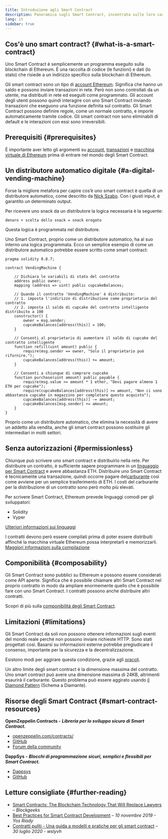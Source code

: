 ```yaml
---
title: Introduzione agli Smart Contract
description: Panoramica sugli Smart Contract, incentrata sulle loro caratteristiche e limitazioni uniche.
lang: it
sidebar: true
---
```


## Cos'è uno smart contract? {#what-is-a-smart-contract}

Uno Smart Contract è semplicemente un programma eseguito sulla blockchain di Ethereum. È una raccolta di codice (le funzioni) e dati (lo stato) che risiede a un indirizzo specifico sulla blockchain di Ethereum.

Gli smart contract sono un tipo di [account Ethereum](/developers/docs/accounts/). Significa che hanno un saldo e possono inviare transazioni in rete. Però non sono controllati da un utente, ma distribuiti in rete ed eseguiti come programmato. Gli account degli utenti possono quindi interagire con uno Smart Contract inviando transazioni che eseguono una funzione definita sul contratto. Gli Smart Contract possono definire regole, come un normale contratto, e imporle automaticamente tramite codice. Gli smart contract non sono eliminabili di default e le interazioni con essi sono irreversibili.

## Prerequisiti {#prerequisites}

È importante aver letto gli argomenti su [account](/developers/docs/accounts/), [transazioni](/developers/docs/transactions/) e [macchina virtuale di Ethereum](/developers/docs/evm/) prima di entrare nel mondo degli Smart Contract.

## Un distributore automatico digitale {#a-digital-vending-machine}

Forse la migliore metafora per capire cos’è uno smart contract è quella di un distributore automatico, come descritto da [Nick Szabo](https://unenumerated.blogspot.com/). Con i giusti input, è garantito un determinato output.

Per ricevere uno snack da un distributore la logica necessaria è la seguente:

```
denaro + scelta dello snack = snack erogato
```

Questa logica è programmata nel distributore.

Uno Smart Contract, proprio come un distributore automatico, ha al suo interno una logica programmata. Ecco un semplice esempio di come un distributore automatico potrebbe essere scritto come smart contract:

```solidity
pragma solidity 0.8.7;

contract VendingMachine {

    // Dichiara le variabili di stato del contratto
    address public owner;
    mapping (address => uint) public cupcakeBalances;

    // Quando il contratto 'VendingMachine' è distribuito:
    // 1. imposta l'indirizzo di distribuzione come proprietario del contratto
    // 2. imposta il saldo di cupcake del contratto intelligente distribuito a 100
    constructor() {
        owner = msg.sender;
        cupcakeBalances[address(this)] = 100;
    }

    // Consenti al proprietario di aumentare il saldo di cupcake del contratto intelligente
    function refill(uint amount) public {
        require(msg.sender == owner, "Solo il proprietario può rifornire.");
        cupcakeBalances[address(this)] += amount;
    }

    // Consenti a chiunque di comprare cupcake
    function purchase(uint amount) public payable {
        require(msg.value >= amount * 1 ether, "Devi pagare almeno 1 ETH per cupcake");
        require(cupcakeBalances[address(this)] >= amount, "Non ci sono abbastanza cupcake in magazzino per completare questo acquisto");
        cupcakeBalances[address(this)] -= amount;
        cupcakeBalances[msg.sender] += amount;
    }
}
```

Proprio come un distributore automatico, che elimina la necessità di avere un addetto alla vendita, anche gli smart contract possono sostituire gli intermediari in molti settori.

## Senza autorizzazioni {#permissionless}

Chiunque può scrivere uno smart contract e distribuirlo nella rete. Per distribuire un contratto, è sufficiente sapere programmare in un [linguaggio per Smart Contract](/developers/docs/smart-contracts/languages/) e avere abbastanza ETH. Distribuire uno Smart Contract è tecnicamente una transazione, quindi occorre pagare del[carburante](/developers/docs/gas/) così come avviene per un semplice trasferimento di ETH. I costi del carburante per la distribuzione di un contratto sono però molto più elevati.

Per scrivere Smart Contract, Ethereum prevede linguaggi comodi per gli sviluppatori:

- Solidity
- Vyper

[Ulteriori informazioni sui linguaggi](/developers/docs/smart-contracts/languages/)

I contratti devono però essere compilati prima di poter essere distribuiti affinché la macchina virtuale Ethereum possa interpretarli e memorizzarli. [Maggiori informazioni sulla compilazione](/developers/docs/smart-contracts/compiling/)

## Componibilità {#composability}

Gli Smart Contract sono pubblici su Ethereum e possono essere considerati come API aperte. Significa che è possibile chiamare altri Smart Contract nel proprio contratto in modo da ampliare enormemente quello che è possibile fare con uno Smart Contract. I contratti possono anche distribuire altri contratti.

Scopri di più sulla [componibilità degli Smart Contract](/developers/docs/smart-contracts/composability/).

## Limitazioni {#limitations}

Gli Smart Contract da soli non possono ottenere informazioni sugli eventi del mondo reale perché non possono inviare richieste HTTP. Sono stati progettati così. Basarsi su informazioni esterne potrebbe pregiudicare il consenso, importante per la sicurezza e la decentralizzazione.

Esistono modi per aggirare questa condizione, grazie agli [oracoli](/developers/docs/oracles/).

Un altro limite degli smart contract è la dimensione massima del contratto. Uno smart contract può avere una dimensione massima di 24KB, altrimenti esaurirà il carburante. Questo problema può essere aggirato usando [il Diamond Pattern](https://eips.ethereum.org/EIPS/eip-2535) (Schema a Diamante).

## Risorse degli Smart Contract {#smart-contract-resources}

**OpenZeppelin Contracts -** **_Libreria per lo sviluppo sicuro di Smart Contract._**

- [openzeppelin.com/contracts/](https://openzeppelin.com/contracts/)
- [GitHub](https://github.com/OpenZeppelin/openzeppelin-contracts)
- [Forum della community](https://forum.openzeppelin.com/c/general/16)

**DappSys -** **_Blocchi di programmazione sicuri, semplici e flessibili per Smart Contract._**

- [Dappsys](https://dappsys.readthedocs.io/)
- [GitHub](https://github.com/dapphub/dappsys)

## Letture consigliate {#further-reading}

- [Smart Contracts: The Blockchain Technology That Will Replace Lawyers](https://blockgeeks.com/guides/smart-contracts/) _– Blockgeeks_
- [Best Practices for Smart Contract Development](https://yos.io/2019/11/10/smart-contract-development-best-practices/) _– 10 novembre 2019 - Yos Riady_
- [Contratti puliti - Una guida a modelli e pratiche per gli smart contract](https://www.wslyvh.com/clean-contracts/) _– 30 luglio 2020 - wslyvh_
